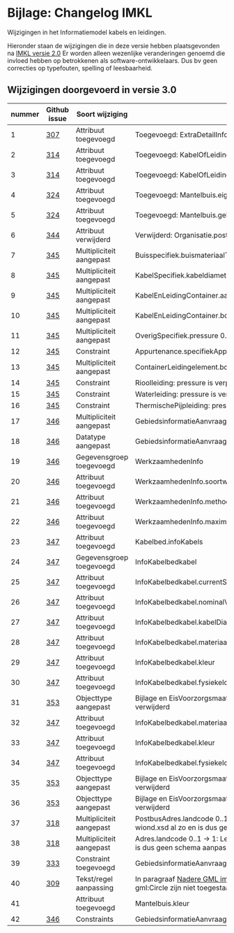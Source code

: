 # Bijlage: Changelog IMKL

Wijzigingen in het Informatiemodel kabels en leidingen.

Hieronder staan de wijzigingen die in deze versie hebben plaatsgevonden na [IMKL versie 2.0](https://docs.geostandaarden.nl/kl/def-st-imkl-20210715/)
Er worden alleen wezenlijke veranderingen genoemd die invloed hebben op betrokkenen als software-ontwikkelaars. Dus bv geen correcties op typefouten, spelling of leesbaarheid.



## Wijzigingen doorgevoerd in versie 3.0

|**nummer**| **Github issue**                                 | **Soort wijziging**                  | **Wijziging**                                |
| ---------|------------------------------------------------- | ------------------------------------ | -------------------------------------------- |
| 1        |[307](https://github.com/Geonovum/imkl2015-review/issues/307) | Attribuut toegevoegd                 | Toegevoegd: ExtraDetailInfo.aanlegmethodeGestuurdeBoring|
| 2        |[314](https://github.com/Geonovum/imkl2015-review/issues/314)| Attribuut toegevoegd                  | Toegevoegd: KabelOfLeiding.kleur|
| 3        |[314](https://github.com/Geonovum/imkl2015-review/issues/314)| Attribuut toegevoegd                 | Toegevoegd: KabelOfLeiding.fysiekeIdentificatie|
| 4        |[324](https://github.com/Geonovum/imkl2015-review/issues/324)| Attribuut toegevoegd                    | Toegevoegd: Mantelbuis.eigenaar|
| 5        |[324](https://github.com/Geonovum/imkl2015-review/issues/324)| Attribuut toegevoegd                     | Toegevoegd: Mantelbuis.gebruiktVan |
| 6        |[344](https://github.com/Geonovum/imkl2015-review/issues/344)| Attribuut verwijderd                     | Verwijderd: Organisatie.postbusadres |
| 7        |[345](https://github.com/Geonovum/imkl2015-review/issues/345)| Multipliciteit aangepast              | Buisspecifiek.buismateriaalType 0..1 -> 1|
| 8        |[345](https://github.com/Geonovum/imkl2015-review/issues/345)| Multipliciteit aangepast              | KabelSpecifiek.kabeldiameter 0..1 -> 1|
| 9        |[345](https://github.com/Geonovum/imkl2015-review/issues/345)| Multipliciteit aangepast              | KabelEnLeidingContainer.aantalKabelsLeidingen 0..1 -> 1|
| 10       |[345](https://github.com/Geonovum/imkl2015-review/issues/345)| Multipliciteit aangepast              | KabelEnLeidingContainer.bovengrondsZichtbaar 0..1 -> 1|
| 11       |[345](https://github.com/Geonovum/imkl2015-review/issues/345)| Multipliciteit aangepast              | OverigSpecifiek.pressure 0..1 -> 1|
| 12       |[345](https://github.com/Geonovum/imkl2015-review/issues/345)| Constraint              | Appurtenance.specifiekAppurtenanceType 0..1 -> 0|
| 13       |[345](https://github.com/Geonovum/imkl2015-review/issues/345)| Multipliciteit aangepast              | ContainerLeidingelement.bovengrondsZichtbaar 0..1 -> 1|
| 14       |[345](https://github.com/Geonovum/imkl2015-review/issues/345)| Constraint              | Rioolleiding: pressure is verplicht|
| 15       |[345](https://github.com/Geonovum/imkl2015-review/issues/345)| Constraint              | Waterleiding: pressure is verplicht|
| 16       |[345](https://github.com/Geonovum/imkl2015-review/issues/345)| Constraint              | ThermischePijpleiding: pressure is verplicht|
| 17       |[346](https://github.com/Geonovum/imkl2015-review/issues/346)| Multipliciteit aangepast              | GebiedsinformatieAanvraag.soortwerkzaamheden 0..* -> 0..1|
| 18       |[346](https://github.com/Geonovum/imkl2015-review/issues/346)| Datatype aangepast              | GebiedsinformatieAanvraag.soortwerkzaamheden.WerkzaamhedenInfo|
| 19      |[346](https://github.com/Geonovum/imkl2015-review/issues/346)| Gegevensgroep toegevoegd              | WerkzaamhedenInfo|
| 20      |[346](https://github.com/Geonovum/imkl2015-review/issues/346)| Attribuut toegevoegd              | WerkzaamhedenInfo.soortwerkzaamheden|
| 21      |[346](https://github.com/Geonovum/imkl2015-review/issues/346)| Attribuut toegevoegd              | WerkzaamhedenInfo.methode|
| 22      |[346](https://github.com/Geonovum/imkl2015-review/issues/346)| Attribuut toegevoegd              | WerkzaamhedenInfo.maximaleWerkdiepte|
| 23       |[347](https://github.com/Geonovum/imkl2015-review/issues/347)| Attribuut toegevoegd              | Kabelbed.infoKabels|
| 24       |[347](https://github.com/Geonovum/imkl2015-review/issues/347)| Gegevensgroep toegevoegd              | InfoKabelbedkabel|
| 25       |[347](https://github.com/Geonovum/imkl2015-review/issues/347)| Attribuut toegevoegd              | InfoKabelbedkabel.currentStatus|
| 26       |[347](https://github.com/Geonovum/imkl2015-review/issues/347)| Attribuut toegevoegd              | InfoKabelbedkabel.nominalVoltage|
| 27      |[347](https://github.com/Geonovum/imkl2015-review/issues/347)| Attribuut toegevoegd              | InfoKabelbedkabel.kabelDiameter|
| 28       |[347](https://github.com/Geonovum/imkl2015-review/issues/347)| Attribuut toegevoegd              | InfoKabelbedkabel.materiaal|
| 29       |[347](https://github.com/Geonovum/imkl2015-review/issues/347)| Attribuut toegevoegd              | InfoKabelbedkabel.kleur|
| 30       |[347](https://github.com/Geonovum/imkl2015-review/issues/347)| Attribuut toegevoegd              | InfoKabelbedkabel.fysiekeIdentificatie|
| 31     |[353](https://github.com/Geonovum/imkl2015-review/issues/353)| Objecttype aangepast             | Bijlage en EisVoorzorgsmaatregelBijlage samengevoegd en Bijlage verwijderd|
| 32       |[347](https://github.com/Geonovum/imkl2015-review/issues/347)| Attribuut toegevoegd              | InfoKabelbedkabel.materiaal|
| 33       |[347](https://github.com/Geonovum/imkl2015-review/issues/347)| Attribuut toegevoegd              | InfoKabelbedkabel.kleur|
| 34       |[347](https://github.com/Geonovum/imkl2015-review/issues/347)| Attribuut toegevoegd              | InfoKabelbedkabel.fysiekeIdentificatie|
| 35       |[353](https://github.com/Geonovum/imkl2015-review/issues/353)| Objecttype aangepast             | Bijlage en EisVoorzorgsmaatregelBijlage samengevoegd en Bijlage verwijderd|
| 36       |[353](https://github.com/Geonovum/imkl2015-review/issues/353)| Objecttype aangepast             | Bijlage en EisVoorzorgsmaatregelBijlage samengevoegd en Bijlage verwijderd|
| 37       |[318](https://github.com/Geonovum/imkl2015-review/issues/318)| Multipliciteit aangepast             |PostbusAdres.landcode 0..1 -> 1: Let op! dit was in het IMKL-wiond.xsd al zo en is dus geen schema aanpassing |
| 38       |[318](https://github.com/Geonovum/imkl2015-review/issues/318)| Multipliciteit aangepast             |Adres.landcode 0..1 -> 1: Let op dit was in het IMKL-wibon.xsd al zo en is dus geen schema aanpassing |
| 39       |[333](https://github.com/Geonovum/imkl2015-review/issues/333)| Constraint toegevoegd             |GebiedsinformatieAanvraag.referentie heeft maximaal 60 karakters|
| 40       |[309](https://github.com/Geonovum/imkl2015-review/issues/309)| Tekst/regel aanpassing            |In paragraaf [Nadere GML implementatie specificaties](#nadere-gml-implementatie-specificaties): gml:Arc en gml:Circle zijn niet toegestaan|
| 41       || Attribuut toegevoegd            |Mantelbuis.kleur|
| 42       |[346](https://github.com/Geonovum/imkl2015-review/issues/346)| Constraints            |GebiedsinformatieAanvraag: constraints herformuleerd|